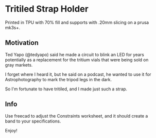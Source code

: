 Tritiled Strap Holder
=====================

Printed in TPU with 70% fill and supports with .20mm slicing on a prusa mk3s+.

Motivation
----------

Ted Yapo (@tedyapo) said he made a circuit to blink an LED for years potentially as a replacement for the tritium vials that were being sold on gray markets.

I forget where I heard it, but he said on a podcast, he wanted to use it for Astrophotography to mark the tripod legs in the dark.

So I'm fortunate to have tritiled, and I made just such a strap. 

Info
----

Use freecad to adjust the Constraints worksheet, and it should create a band to your specifications.

Enjoy!


